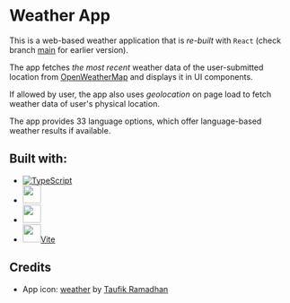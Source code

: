 <!-- @format -->

# Weather App

This is a web-based weather application that is _re-built_ with `React` (check branch [main](https://github.com/yethranayeh/weather-app/tree/main) for earlier version).

The app fetches _the most recent_ weather data of the user-submitted location from [OpenWeatherMap](https://openweathermap.org) and displays it in UI components.

If allowed by user, the app also uses _geolocation_ on page load to fetch weather data of user's physical location.

The app provides 33 language options, which offer language-based weather results if available.

## Built with:

- [![TypeScript](https://img.shields.io/badge/TypeScript-007ACC?style=for-the-badge&logo=typescript&logoColor=white)](https://typescriptlang.org)
- <a href="https://reactjs.org/"><img height="32" src="https://img.shields.io/badge/React-20232A?style=for-the-badge&logo=react&logoColor=61DAFB" /></a>
- <a href="https://styled-components.com/"><img height="32" src="https://img.shields.io/badge/styled--components-DB7093?style=for-the-badge&logo=styled-components&logoColor=white" /></a>
- <a href="https://vitejs.dev/"><img height="32" src="https://vitejs.dev/logo.svg" />Vite</a>

## Credits

- App icon: [weather](https://thenounproject.com/icon/weather-3773550/) by [Taufik Ramadhan](https://thenounproject.com/taufikr290/)
